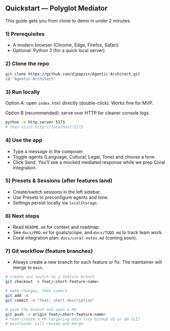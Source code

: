## Quickstart — Polyglot Mediator

This guide gets you from clone to demo in under 2 minutes.

### 1) Prerequisites
- A modern browser (Chrome, Edge, Firefox, Safari)
- Optional: Python 3 (for a quick local server)

### 2) Clone the repo
```bash
git clone https://github.com/djpapzin/Agentic-Architect.git
cd "Agentic-Architect"
```

### 3) Run locally
Option A: open `index.html` directly (double-click). Works fine for MVP.

Option B (recommended): serve over HTTP for cleaner console logs
```bash
python -m http.server 5173
# then visit http://localhost:5173
```

### 4) Use the app
- Type a message in the composer.
- Toggle agents (Language, Cultural, Legal, Tone) and choose a tone.
- Click Send. You’ll see a mocked mediated response while we prep Coral integration.

### 5) Presets & Sessions (after features land)
- Create/switch sessions in the left sidebar.
- Use Presets to preconfigure agents and tone.
- Settings persist locally via `localStorage`.

### 6) Next steps
- Read `README.md` for context and roadmap.
- See `docs/PRD.md` for goals/scope, and `docs/TODO.md` to track team work.
- Coral integration plan: `docs/coral-notes.md` (coming soon).

### 7) Git workflow (feature branches)
- Always create a new branch for each feature or fix. The maintainer will merge to `main`.
```bash
# create and switch to a feature branch
git checkout -b feat/<short-feature-name>

# make changes, then commit
git add -A
git commit -m "feat: short description"

# push the branch and open a PR
git push -u origin feat/<short-feature-name>
# then create a PR targeting main (via GitHub UI or GH CLI)
# maintainer will review and merge
```


